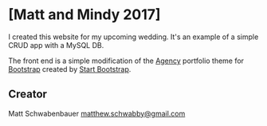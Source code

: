 # [Matt and Mindy 2017]

I created this website for my upcoming wedding. It's an example of a simple CRUD app with a MySQL DB.

The front end is a simple modification of the [Agency](http://startbootstrap.com/template-overviews/agency/) portfolio theme for [Bootstrap](http://getbootstrap.com/) created by [Start Bootstrap](http://startbootstrap.com/).

## Creator

Matt Schwabenbauer
matthew.schwabby@gmail.com